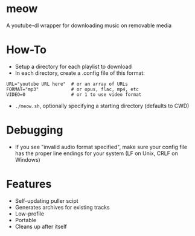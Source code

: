 # meow
A youtube-dl wrapper for downloading music on removable media

# How-To
* Setup a directory for each playlist to download
* In each directory, create a .config file of this format:

```
URL="youtube URL here"	# or an array of URLs
FORMAT="mp3"            # or opus, flac, mp4, etc
VIDEO=0                 # or 1 to use video format
```

* `./meow.sh`, optionally specifying a starting directory (defaults to CWD)

# Debugging
* If you see "invalid audio format specified", make sure your config file has the proper line endings for your system (LF on Unix, CRLF on Windows)

# Features
- Self-updating puller scipt
- Generates archives for existing tracks
- Low-profile
- Portable
- Cleans up after itself
